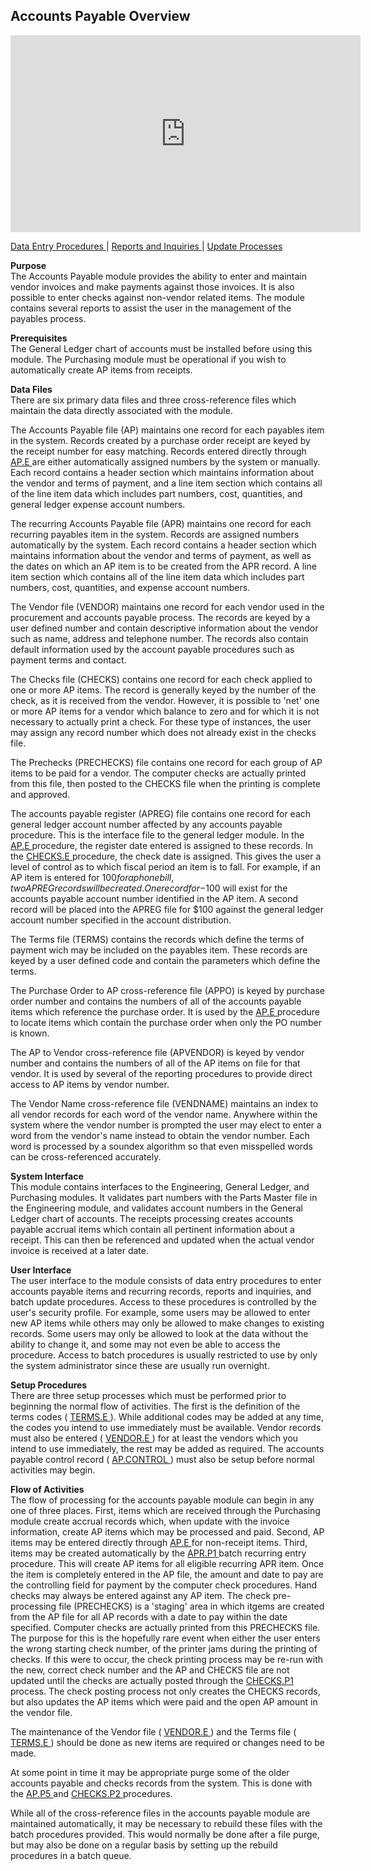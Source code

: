 ##  Accounts Payable Overview

<PageHeader />

<iframe width="560" height="315" src="https://www.youtube.com/embed/Qt-Puu2vgMM" title="YouTube video player" frameborder="0" allow="accelerometer; autoplay; clipboard-write; encrypted-media; gyroscope; picture-in-picture" allowfullscreen></iframe>

[ Data Entry Procedures ](AP-ENTRY/README.md) | [ Reports and Inquiries ](AP-REPORT/README.md) | [ Update Processes ](AP-PROCESS/README.md)

**Purpose**  
The Accounts Payable module provides the ability to enter and maintain vendor
invoices and make payments against those invoices. It is also possible to
enter checks against non-vendor related items. The module contains several
reports to assist the user in the management of the payables process.

**Prerequisites**  
The General Ledger chart of accounts must be installed before using this
module. The Purchasing module must be operational if you wish to automatically
create AP items from receipts.

**Data Files**  
There are six primary data files and three cross-reference files which
maintain the data directly associated with the module.  
  
The Accounts Payable file (AP) maintains one record for each payables item in the system. Records created by a purchase order receipt are keyed by the receipt number for easy matching. Records entered directly through [ AP.E ](AP-ENTRY/AP-E/README.md) are either automatically assigned numbers by the system or manually. Each record contains a header section which maintains information about the vendor and terms of payment, and a line item section which contains all of the line item data which includes part numbers, cost, quantities, and general ledger expense account numbers.
  
The recurring Accounts Payable file (APR) maintains one record for each
recurring payables item in the system. Records are assigned numbers
automatically by the system. Each record contains a header section which
maintains information about the vendor and terms of payment, as well as the
dates on which an AP item is to be created from the APR record. A line item
section which contains all of the line item data which includes part numbers,
cost, quantities, and expense account numbers.  
  
The Vendor file (VENDOR) maintains one record for each vendor used in the
procurement and accounts payable process. The records are keyed by a user
defined number and contain descriptive information about the vendor such as
name, address and telephone number. The records also contain default
information used by the account payable procedures such as payment terms and
contact.  
  
The Checks file (CHECKS) contains one record for each check applied to one or
more AP items. The record is generally keyed by the number of the check, as it
is received from the vendor. However, it is possible to 'net' one or more AP
items for a vendor which balance to zero and for which it is not necessary to
actually print a check. For these type of instances, the user may assign any
record number which does not already exist in the checks file.  
  
The Prechecks (PRECHECKS) file contains one record for each group of AP items
to be paid for a vendor. The computer checks are actually printed from this
file, then posted to the CHECKS file when the printing is complete and
approved.  
  
The accounts payable register (APREG) file contains one record for each general ledger account number affected by any accounts payable procedure. This is the interface file to the general ledger module. In the [ AP.E ](AP-ENTRY/AP-E/README.md) procedure, the register date entered is assigned to these records. In the [ CHECKS.E ](AP-ENTRY/AP-E/CHECKS-E/README.md) procedure, the check date is assigned. This gives the user a level of control as to which fiscal period an item is to fall. For example, if an AP item is entered for $100 for a phone bill, two APREG records will be created. One record for -$100 will exist for the accounts payable account number identified in the AP item. A second record will be placed into the APREG file for $100 against the general ledger account number specified in the account distribution.
  
The Terms file (TERMS) contains the records which define the terms of payment
wich may be included on the payables item. These records are keyed by a user
defined code and contain the parameters which define the terms.  
  
The Purchase Order to AP cross-reference file (APPO) is keyed by purchase order number and contains the numbers of all of the accounts payable items which reference the purchase order. It is used by the [ AP.E ](AP-ENTRY/AP-E/README.md) procedure to locate items which contain the purchase order when only the PO number is known.
  
The AP to Vendor cross-reference file (APVENDOR) is keyed by vendor number and
contains the numbers of all of the AP items on file for that vendor. It is
used by several of the reporting procedures to provide direct access to AP
items by vendor number.  
  
The Vendor Name cross-reference file (VENDNAME) maintains an index to all
vendor records for each word of the vendor name. Anywhere within the system
where the vendor number is prompted the user may elect to enter a word from
the vendor's name instead to obtain the vendor number. Each word is processed
by a soundex algorithm so that even misspelled words can be cross-referenced
accurately.

**System Interface**  
This module contains interfaces to the Engineering, General Ledger, and
Purchasing modules. It validates part numbers with the Parts Master file in
the Engineering module, and validates account numbers in the General Ledger
chart of accounts. The receipts processing creates accounts payable accrual
items which contain all pertinent information about a receipt. This can then
be referenced and updated when the actual vendor invoice is received at a
later date.

**User Interface**  
The user interface to the module consists of data entry procedures to enter
accounts payable items and recurring records, reports and inquiries, and batch
update procedures. Access to these procedures is controlled by the user's
security profile. For example, some users may be allowed to enter new AP items
while others may only be allowed to make changes to existing records. Some
users may only be allowed to look at the data without the ability to change
it, and some may not even be able to access the procedure. Access to batch
procedures is usually restricted to use by only the system administrator since
these are usually run overnight.

**Setup Procedures**  
There are three setup processes which must be performed prior to beginning the normal flow of activities. The first is the definition of the terms codes ( [ TERMS.E ](AP-ENTRY/TERMS-E/README.md) ). While additional codes may be added at any time, the codes you intend to use immediately must be available. Vendor records must also be entered ( [ VENDOR.E ](AP-ENTRY/VENDOR-E/README.md) ) for at least the vendors which you intend to use immediately, the rest may be added as required. The accounts payable control record ( [ AP.CONTROL ](AP-ENTRY/AP-E/CHECKS-E/AP-CONTROL/README.md) ) must also be setup before normal activities may begin.

**Flow of Activities**  
The flow of processing for the accounts payable module can begin in any one of three places. First, items which are received through the Purchasing module create accrual records which, when update with the invoice information, create AP items which may be processed and paid. Second, AP items may be entered directly through [ AP.E ](AP-ENTRY/AP-E/README.md) for non-receipt items. Third, items may be created automatically by the [ APR.P1 ](AP-PROCESS/APR-P1/README.md) batch recurring entry procedure. This will create AP items for all eligible recurring APR item. Once the item is completely entered in the AP file, the amount and date to pay are the controlling field for payment by the computer check procedures. Hand checks may always be entered against any AP item. The check pre-processing file (PRECHECKS) is a 'staging' area in which itgems are created from the AP file for all AP records with a date to pay within the date specified. Computer checks are actually printed from this PRECHECKS file. The purpose for this is the hopefully rare event when either the user enters the wrong starting check number, of the printer jams during the printing of checks. If this were to occur, the check printing process may be re-run with the new, correct check number and the AP and CHECKS file are not updated until the checks are actually posted through the [ CHECKS.P1 ](AP-PROCESS/CHECKS-P1/README.md) process. The check posting process not only creates the CHECKS records, but also updates the AP items which were paid and the open AP amount in the vendor file.
  
The maintenance of the Vendor file ( [ VENDOR.E ](AP-ENTRY/VENDOR-E/README.md) ) and the Terms file ( [ TERMS.E ](AP-ENTRY/TERMS-E/README.md) ) should be done as new items are required or changes need to be made.
  
At some point in time it may be appropriate purge some of the older accounts payable and checks records from the system. This is done with the [ AP.P5 ](AP-PROCESS/AP-P5/README.md) and [ CHECKS.P2 ](AP-PROCESS/CHECKS-P2/README.md) procedures.
  
While all of the cross-reference files in the accounts payable module are
maintained automatically, it may be necessary to rebuild these files with the
batch procedures provided. This would normally be done after a file purge, but
may also be done on a regular basis by setting up the rebuild procedures in a
batch queue.

<badge text= "Version 8.10.57" vertical="middle" />

<PageFooter />